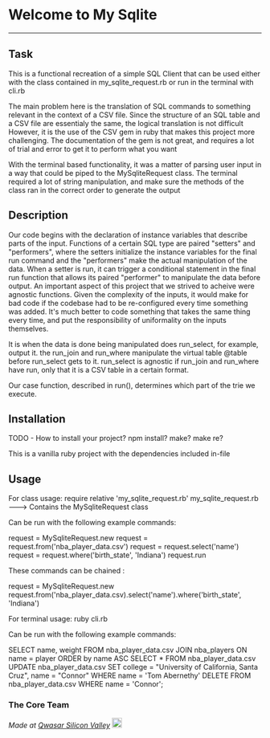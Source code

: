 # Welcome to My Sqlite
***

## Task


This is a functional recreation of a simple SQL Client that can be used either with the class contained in my_sqlite_request.rb or run in the terminal with cli.rb

The main problem here is the translation of SQL commands to something relevant in the context of a CSV file.
Since the structure of an SQL table and a CSV file are essentialy the same, the logical translation is not difficult
However, it is the use of the CSV gem in ruby that makes this project more challenging. The documentation of the gem is not great, and requires a lot of trial and error to get it to perform what you want



With the terminal based functionality, it was a matter of parsing user input in a way that could be piped to the MySqliteRequest class.
The terminal required a lot of string manipulation, and make sure the methods of the class ran in the correct order to generate the output
## Description


Our code begins with the declaration of instance variables that describe parts of the input. Functions of a certain SQL type are paired "setters" and "performers", where the setters initialize the instance variables for the final run command
and the "performers" make the actual manipulation of the data. When a setter is run, it can trigger a conditional statement in the final run function that allows its paired "performer" to manipulate the data before output.
An important aspect of this project that we strived to acheive were agnostic functions. Given the complexity of the inputs, it would make for bad code if the codebase had to be re-configured every time something was added. 
It's much better to code something that takes the same thing every time, and put the responsibility of uniformality on the inputs themselves. 

It is when the data is done being manipulated does run_select, for example, output it. the run_join and run_where manipulate the virtual table @table before run_select gets to it. run_select is agnostic if run_join and run_where
have run, only that it is a CSV table in a certain format.

Our case function, described in run(), determines which part of the trie we execute.

## Installation
TODO - How to install your project? npm install? make? make re?


This is a vanilla ruby project with the dependencies included in-file
## Usage

For class usage:
require relative 'my_sqlite_request.rb'
my_sqlite_request.rb ---> Contains the MySqliteRequest class

Can be run with the following example commands:

request = MySqliteRequest.new
request = request.from('nba_player_data.csv')
request = request.select('name')
request = request.where('birth_state', 'Indiana')
request.run

These commands can be chained :

request = MySqliteRequest.new
request.from('nba_player_data.csv).select('name').where('birth_state', 'Indiana')

For terminal usage:
ruby cli.rb

Can be run with the following example commands:

SELECT name, weight FROM nba_player_data.csv JOIN nba_players ON name = player ORDER by name ASC
SELECT * FROM nba_player_data.csv
UPDATE nba_player_data.csv SET college = "University of California, Santa Cruz", name = "Connor" WHERE name = 'Tom Abernethy'
DELETE FROM nba_player_data.csv WHERE name = 'Connor';




### The Core Team


<span><i>Made at <a href='https://qwasar.io'>Qwasar Silicon Valley</a></i></span>
<span><img alt='Qwasar Silicon Valley Logo' src='https://storage.googleapis.com/qwasar-public/qwasar-logo_50x50.png' width='20px'></span>
